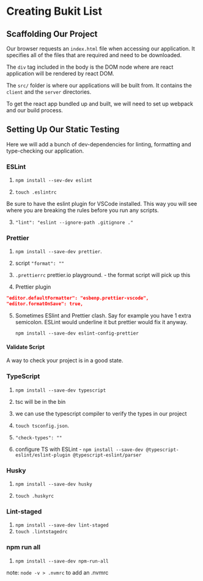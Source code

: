 # Creating Bukit List

## Scaffolding Our Project

Our browser requests an `index.html` file when accessing our application. It
specifies all of the files that are required and need to be downloaded.

The `div` tag included in the body is the DOM node where are react application
will be rendered by react DOM.

The `src/` folder is where our applications will be built from. It contains the
`client` and the `server` directories.

To get the react app bundled up and built, we will need to set up webpack and
our build process.

## Setting Up Our Static Testing

Here we will add a bunch of dev-dependencies for linting, formatting and
type-checking our application.

### ESLint

1. `npm install --sev-dev eslint`

2. `touch .eslintrc`

Be sure to have the eslint plugin for VSCode installed. This way you will see
where you are breaking the rules before you run any scripts.

3. `"lint": "eslint --ignore-path .gitignore ."`

### Prettier

1. `npm install --save-dev prettier`.

2. script `"format": ""`

3. `.prettierrc` prettier.io playground. - the format script will pick up this

4. Prettier plugin

```JSON
"editor.defaultFormatter": "esbenp.prettier-vscode",
"editor.formatOnSave": true,
```

5. Sometimes ESlint and Prettier clash. Say for example you have 1 extra
   semicolon. ESLint would underline it but prettier would fix it anyway.

   `npm install --save-dev eslint-config-prettier`

#### Validate Script

A way to check your project is in a good state.

### TypeScript

1. `npm install --save-dev typescript`

2. tsc will be in the bin

3. we can use the typescript compiler to verify the types in our project

4. `touch tsconfig.json`.

5. `"check-types": ""`

6. configure TS with ESLint -
   `npm install --save-dev @typescript-eslint/eslint-plugin @typescript-eslint/parser`

### Husky

1. `npm install --save-dev husky`

2. `touch .huskyrc`

### Lint-staged

1. `npm install --save-dev lint-staged`
2. `touch .lintstagedrc`

### npm run all

1. `npm install --save-dev npm-run-all`

note: `node -v > .nvmrc` to add an .nvmrc
